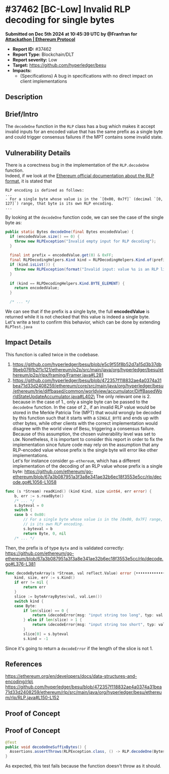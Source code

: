 # #37462 \[BC-Low] Invalid RLP decoding for single bytes

**Submitted on Dec 5th 2024 at 10:45:39 UTC by @Franfran for** [**Attackathon | Ethereum Protocol**](https://immunefi.com/audit-competition/ethereum-protocol-attackathon)

* **Report ID:** #37462
* **Report Type:** Blockchain/DLT
* **Report severity:** Low
* **Target:** https://github.com/hyperledger/besu
* **Impacts:**
  * (Specifications) A bug in specifications with no direct impact on client implementations

## Description

## Brief/Intro

The `decodeOne` function in the `RLP` class has a bug which makes it accept invalid inputs for an encoded value that has the same prefix as a single byte and could trigger consensus failures if the MPT contains some invalid state.

## Vulnerability Details

There is a corectness bug in the implementation of the `RLP.decodeOne` function.\
Indeed, if we look at the [Ethereum official documentation about the RLP format](https://ethereum.org/en/developers/docs/data-structures-and-encoding/rlp/), it is stated that

```
RLP encoding is defined as follows:
...
- For a single byte whose value is in the `[0x00, 0x7f]` (decimal `[0, 127]`) range, that byte is its own RLP encoding.
...
```

By looking at the `decodeOne` function code, we can see the case of the single byte as:

```java
public static Bytes decodeOne(final Bytes encodedValue) {  
  if (encodedValue.size() == 0) {  
    throw new RLPException("Invalid empty input for RLP decoding");  
  }  
  
  final int prefix = encodedValue.get(0) & 0xFF;  
  final RLPDecodingHelpers.Kind kind = RLPDecodingHelpers.Kind.of(prefix);  
  if (kind.isList()) {  
    throw new RLPException(format("Invalid input: value %s is an RLP list", encodedValue));  
  }  
  
  if (kind == RLPDecodingHelpers.Kind.BYTE_ELEMENT) {  
    return encodedValue;  
  }

  /* ... */
```

We can see that if the prefix is a single byte, the full **encodedValue** is returned while it is not checked that this value is indeed a single byte.\
Let's write a test to confirm this behavior, which can be done by extending `RLPTest.java`

## Impact Details

This function is called twice in the codebase.

1. https://github.com/hyperledger/besu/blob/e5c9f55f8b52d7a15d3b37db9beb076fb2f1c121/ethereum/p2p/src/main/java/org/hyperledger/besu/ethereum/p2p/rlpx/framing/Framer.java#L281
2. https://github.com/hyperledger/besu/blob/472357f118832ae4a0374a31bea71d33d2408259/ethereum/core/src/main/java/org/hyperledger/besu/ethereum/trie/diffbased/common/worldview/accumulator/DiffBasedWorldStateUpdateAccumulator.java#L402\
   The only relevant one is 2. because in the case of 1., only a single byte can be passed to the `decodeOne` function. In the case of 2., if an invalid RLP value would be stored in the Merkle Patricia Trie (MPT) that would wrongly be decoded by this function such that it starts with a `SINGLE_BYTE` and ends up with other bytes, while other clients with the correct implementation would disagree with the world view of Besu, triggering a consensus failure. Because of this assumption, the chosen vulnerability level was set to `LOW`. Nonetheless, it is important to consider this report in order to fix the implementation since future code may rely on the assumption that any RLP-encoded value whose prefix is the single byte will error like other implementations.\
   Let's for instance consider `go-ethereum`, which has a different implementation of the decoding of an RLP value whose prefix is a single byte: https://github.com/ethereum/go-ethereum/blob/67a3b087951a3f3a8e341ae32b6ec18f3553e5cc/rlp/decode.go#L1056-L1058

```go
func (s *Stream) readKind() (kind Kind, size uint64, err error) {
	b, err := s.readByte()
	/* ... */
    s.byteval = 0
	switch {
	case b < 0x80:
		// For a single byte whose value is in the [0x00, 0x7F] range, that byte
		// is its own RLP encoding.
		s.byteval = b
		return Byte, 0, nil
	/* ... */
```

Then, the prefix is of type `Byte` and is validated correctly: https://github.com/ethereum/go-ethereum/blob/67a3b087951a3f3a8e341ae32b6ec18f3553e5cc/rlp/decode.go#L376-L381

```go
func decodeByteArray(s *Stream, val reflect.Value) error {•••••••••••••
	kind, size, err := s.Kind()
	if err != nil {
		return err
	}
	slice := byteArrayBytes(val, val.Len())
	switch kind {
	case Byte:
		if len(slice) == 0 {
			return &decodeError{msg: "input string too long", typ: val.Type()}
		} else if len(slice) > 1 {
			return &decodeError{msg: "input string too short", typ: val.Type()}
		}
		slice[0] = s.byteval
		s.kind = -1
```

Since it's going to return a `decodeError` if the length of the slice is not 1.

## References

https://ethereum.org/en/developers/docs/data-structures-and-encoding/rlp\
https://github.com/hyperledger/besu/blob/472357f118832ae4a0374a31bea71d33d2408259/ethereum/rlp/src/main/java/org/hyperledger/besu/ethereum/rlp/RLP.java#L150-L152

## Proof of Concept

## Proof of Concept

```java
@Test
public void decodeOneSuffixBytes() {  
  Assertions.assertThrows(RLPException.class, () -> RLP.decodeOne(Bytes.fromHexString("0x7f1234"))); // this is invalid RLP
}
```

As expected, this test fails because the function doesn't throw as it should.
